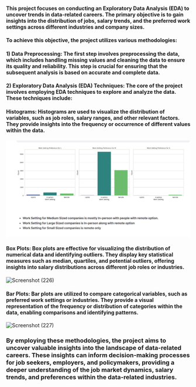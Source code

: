 #### This project focuses on conducting an Exploratory Data Analysis (EDA) to uncover trends in data-related careers. The primary objective is to gain insights into the distribution of jobs, salary trends, and the preferred work settings across different industries and company sizes.

#### To achieve this objective, the project utilizes various methodologies:

#### 1) Data Preprocessing: The first step involves preprocessing the data, which includes handling missing values and cleaning the data to ensure its quality and reliability. This step is crucial for ensuring that the subsequent analysis is based on accurate and complete data.

#### 2) Exploratory Data Analysis (EDA) Techniques: The core of the project involves employing EDA techniques to explore and analyze the data. These techniques include:
#### Histograms: Histograms are used to visualize the distribution of variables, such as job roles, salary ranges, and other relevant factors. They provide insights into the frequency or occurrence of different values within the data.

![](https://github.com/sekhrianchal6/30-days-of-Kaggle/blob/main/EDA%20of%20Data%20Related%20Careers/Screenshot%20(225).png)

#### Box Plots: Box plots are effective for visualizing the distribution of numerical data and identifying outliers. They display key statistical measures such as median, quartiles, and potential outliers, offering insights into salary distributions across different job roles or industries.

![Screenshot (226)](https://github.com/sekhrianchal6/30-days-of-Kaggle/assets/60151388/1c8f8011-372d-470d-a391-a98c442d6106)


#### Bar Plots: Bar plots are utilized to compare categorical variables, such as preferred work settings or industries. They provide a visual representation of the frequency or distribution of categories within the data, enabling comparisons and identifying patterns.

![Screenshot (227)](https://github.com/sekhrianchal6/30-days-of-Kaggle/assets/60151388/b0b9bfef-171d-4df0-96cc-02ae0ff50d57)
### By employing these methodologies, the project aims to uncover valuable insights into the landscape of data-related careers. These insights can inform decision-making processes for job seekers, employers, and policymakers, providing a deeper understanding of the job market dynamics, salary trends, and preferences within the data-related industries.

